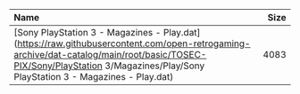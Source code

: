 |Name|Size|
|:---|---:|
|[Sony PlayStation 3 - Magazines - Play.dat](https://raw.githubusercontent.com/open-retrogaming-archive/dat-catalog/main/root/basic/TOSEC-PIX/Sony/PlayStation 3/Magazines/Play/Sony PlayStation 3 - Magazines - Play.dat)|4083|
